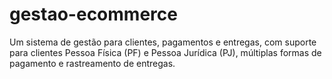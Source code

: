 # gestao-ecommerce
Um sistema de gestão para clientes, pagamentos e entregas, com suporte para clientes Pessoa Física (PF) e Pessoa Jurídica (PJ), múltiplas formas de pagamento e rastreamento de entregas.
